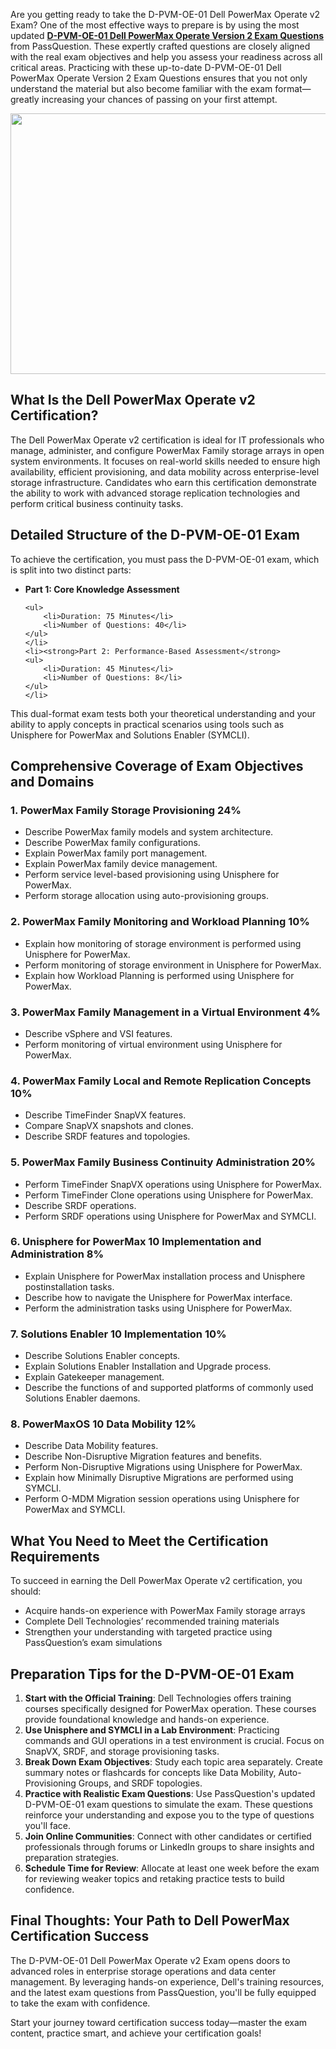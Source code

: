 <p>Are you getting ready to take the D-PVM-OE-01 Dell PowerMax Operate v2 Exam? One of the most effective ways to prepare is by using the most updated <strong><a href="https://www.passquestion.com/d-pvm-oe-01.html">D-PVM-OE-01 Dell PowerMax Operate Version 2 Exam Questions</a></strong> from PassQuestion. These expertly crafted questions are closely aligned with the real exam objectives and help you assess your readiness across all critical areas. Practicing with these up-to-date D-PVM-OE-01 Dell PowerMax Operate Version 2 Exam Questions ensures that you not only understand the material but also become familiar with the exam format&mdash;greatly increasing your chances of passing on your first attempt.</p>

<p><img alt="" src="https://www.passquestion.com/uploads/pqcom/images/20250407/138a2fda6a3ced5ab6254b160bd79183.jpg" style="height:417px; width:626px" /></p>

<h2><strong>What Is the Dell PowerMax Operate v2 Certification?</strong></h2>

<p>The Dell PowerMax Operate v2 certification is ideal for IT professionals who manage, administer, and configure PowerMax Family storage arrays in open system environments. It focuses on real-world skills needed to ensure high availability, efficient provisioning, and data mobility across enterprise-level storage infrastructure. Candidates who earn this certification demonstrate the ability to work with advanced storage replication technologies and perform critical business continuity tasks.</p>

<h2><strong>Detailed Structure of the D-PVM-OE-01 Exam</strong></h2>

<p>To achieve the certification, you must pass the D-PVM-OE-01 exam, which is split into two distinct parts:</p>

<ul>
	<li><strong>Part 1: Core Knowledge Assessment</strong>

	<ul>
		<li>Duration: 75 Minutes</li>
		<li>Number of Questions: 40</li>
	</ul>
	</li>
	<li><strong>Part 2: Performance-Based Assessment</strong>
	<ul>
		<li>Duration: 45 Minutes</li>
		<li>Number of Questions: 8</li>
	</ul>
	</li>
</ul>

<p>This dual-format exam tests both your theoretical understanding and your ability to apply concepts in practical scenarios using tools such as Unisphere for PowerMax and Solutions Enabler (SYMCLI).</p>

<h2><strong>Comprehensive Coverage of Exam Objectives and Domains</strong></h2>

<h3>1. PowerMax Family Storage Provisioning 24%</h3>

<ul>
	<li>Describe PowerMax family models and system architecture.</li>
	<li>Describe PowerMax family configurations.</li>
	<li>Explain PowerMax family port management.</li>
	<li>Explain PowerMax family device management.</li>
	<li>Perform service level-based provisioning using Unisphere for PowerMax.</li>
	<li>Perform storage allocation using auto-provisioning groups.</li>
</ul>

<h3>2. PowerMax Family Monitoring and Workload Planning 10%</h3>

<ul>
	<li>Explain how monitoring of storage environment is performed using Unisphere for PowerMax.</li>
	<li>Perform monitoring of storage environment in Unisphere for PowerMax.</li>
	<li>Explain how Workload Planning is performed using Unisphere for PowerMax.</li>
</ul>

<h3>3. PowerMax Family Management in a Virtual Environment 4%</h3>

<ul>
	<li>Describe vSphere and VSI features.</li>
	<li>Perform monitoring of virtual environment using Unisphere for PowerMax.</li>
</ul>

<h3>4. PowerMax Family Local and Remote Replication Concepts 10%</h3>

<ul>
	<li>Describe TimeFinder SnapVX features.</li>
	<li>Compare SnapVX snapshots and clones.</li>
	<li>Describe SRDF features and topologies.</li>
</ul>

<h3>5. PowerMax Family Business Continuity Administration 20%</h3>

<ul>
	<li>Perform TimeFinder SnapVX operations using Unisphere for PowerMax.</li>
	<li>Perform TimeFinder Clone operations using Unisphere for PowerMax.</li>
	<li>Describe SRDF operations.</li>
	<li>Perform SRDF operations using Unisphere for PowerMax and SYMCLI.</li>
</ul>

<h3>6. Unisphere for PowerMax 10 Implementation and Administration 8%</h3>

<ul>
	<li>Explain Unisphere for PowerMax installation process and Unisphere postinstallation tasks.</li>
	<li>Describe how to navigate the Unisphere for PowerMax interface.</li>
	<li>Perform the administration tasks using Unisphere for PowerMax.</li>
</ul>

<h3>7. Solutions Enabler 10 Implementation 10%</h3>

<ul>
	<li>Describe Solutions Enabler concepts.</li>
	<li>Explain Solutions Enabler Installation and Upgrade process.</li>
	<li>Explain Gatekeeper management.</li>
	<li>Describe the functions of and supported platforms of commonly used Solutions Enabler daemons.</li>
</ul>

<h3>8. PowerMaxOS 10 Data Mobility 12%</h3>

<ul>
	<li>Describe Data Mobility features.</li>
	<li>Describe Non-Disruptive Migration features and benefits.</li>
	<li>Perform Non-Disruptive Migrations using Unisphere for PowerMax.</li>
	<li>Explain how Minimally Disruptive Migrations are performed using SYMCLI.</li>
	<li>Perform O-MDM Migration session operations using Unisphere for PowerMax and SYMCLI.&nbsp;</li>
</ul>

<h2><strong>What You Need to Meet the Certification Requirements</strong></h2>

<p>To succeed in earning the Dell PowerMax Operate v2 certification, you should:</p>

<ul>
	<li>Acquire hands-on experience with PowerMax Family storage arrays</li>
	<li>Complete Dell Technologies&rsquo; recommended training materials</li>
	<li>Strengthen your understanding with targeted practice using PassQuestion&rsquo;s exam simulations</li>
</ul>

<h2><strong>Preparation Tips for the D-PVM-OE-01 Exam</strong></h2>

<ol>
	<li><strong>Start with the Official Training</strong>: Dell Technologies offers training courses specifically designed for PowerMax operation. These courses provide foundational knowledge and hands-on experience.</li>
	<li><strong>Use Unisphere and SYMCLI in a Lab Environment</strong>: Practicing commands and GUI operations in a test environment is crucial. Focus on SnapVX, SRDF, and storage provisioning tasks.</li>
	<li><strong>Break Down Exam Objectives</strong>: Study each topic area separately. Create summary notes or flashcards for concepts like Data Mobility, Auto-Provisioning Groups, and SRDF topologies.</li>
	<li><strong>Practice with Realistic Exam Questions</strong>: Use PassQuestion&#39;s updated D-PVM-OE-01 exam questions to simulate the exam. These questions reinforce your understanding and expose you to the type of questions you&#39;ll face.</li>
	<li><strong>Join Online Communities</strong>: Connect with other candidates or certified professionals through forums or LinkedIn groups to share insights and preparation strategies.</li>
	<li><strong>Schedule Time for Review</strong>: Allocate at least one week before the exam for reviewing weaker topics and retaking practice tests to build confidence.</li>
</ol>

<h2><strong>Final Thoughts: Your Path to Dell PowerMax Certification Success</strong></h2>

<p>The D-PVM-OE-01 Dell PowerMax Operate v2 Exam opens doors to advanced roles in enterprise storage operations and data center management. By leveraging hands-on experience, Dell&#39;s training resources, and the latest exam questions from PassQuestion, you&#39;ll be fully equipped to take the exam with confidence.</p>

<p>Start your journey toward certification success today&mdash;master the exam content, practice smart, and achieve your certification goals!</p>

<p><!-- notionvc: 8bd0d127-c69a-4f0e-8ebd-e5c579df119c --></p>
